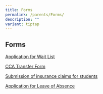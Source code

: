 ```yaml
---
title: Forms
permalink: /parents/Forms/
description: ""
variant: tiptap
---
```

<h2>Forms</h2>
<p><a href="/files/ApplicationForm_Wait_List_10_2024.pdf" rel="noopener noreferrer nofollow" target="_blank">Application for Wait List</a>
</p>
<p><a href="/files/2022_New_CCA_Transfer_Form.pdf" rel="noopener noreferrer nofollow" target="_blank">CCA Transfer Form</a>
</p>
<p><a href="https://studentgpa.incomegroupins.com.sg/#/" rel="noopener nofollow" target="_blank">Submission of insurance claims for students</a>
</p>
<p><a href="https://form.gov.sg/66fe2ebbecb8d68b5cd10951" rel="noopener noreferrer nofollow" target="_blank">Application for Leave of Absence</a>
</p>